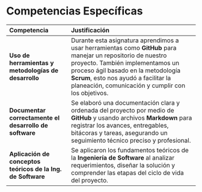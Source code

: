 #  Competencias Específicas
| **Competencia** | **Justificación** |
|:-------------------------------------------|:------------------|
| **Uso de herramientas y metodologías de desarrollo** | Durante esta asignatura aprendimos a usar herramientas como **GitHub** para manejar un repositorio de nuestro proyecto. También implementamos un proceso ágil basado en la metodología **Scrum**, esto nos ayudó a facilitar la planeación, comunicación y cumplir con los objetivos. |
| **Documentar correctamente el desarrollo de software** | Se elaboró una documentación clara y ordenada del proyecto por medio de **GitHub** y usando archivos **Markdown** para registrar los avances, entregables, bitácoras y tareas, asegurando un seguimiento técnico preciso y profesional. |
| **Aplicación de conceptos teóricos de la Ing. de Software** | Se aplicaron los fundamentos teóricos de la **Ingeniería de Software** al analizar requerimientos, diseñar la solución y comprender las etapas del ciclo de vida del proyecto. |
